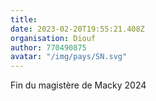 ```yaml
---
title: 
date: 2023-02-20T19:55:21.408Z
organisation: Diouf
author: 770490875
avatar: "/img/pays/SN.svg"
---
```


Fin du magistère de Macky 2024